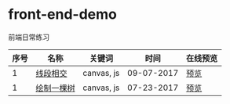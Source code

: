 # front-end-demo
前端日常练习


序号 | 名称 | 关键词  | 时间 | 在线预览
---|---| --- | --- | --- |
1 | [线段相交](https://github.com/lwvoid/front-end-demo/tree/master/20170907-line-segment-intersection)|canvas, js| 09-07-2017 | [预览](https://lwvoid.github.io/front-end-demo/20170907-line-segment-intersection/)
1 | [绘制一棵树](https://github.com/lwvoid/front-end-demo/tree/master/20170723-draw-a-tree)|canvas, js| 07-23-2017 | [预览](https://lwvoid.github.io/front-end-demo/20170723-draw-a-tree/)